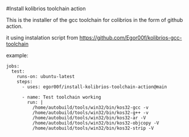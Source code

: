 #Install kolibrios toolchain action 

This is the installer of the gcc toolchain for colibrios in the form of github action.

it using instalation script from https://github.com/Egor00f/kolibrios-gcc-toolchain


example:
```
jobs:
  test:
    runs-on: ubuntu-latest
    steps:
      - uses: egor00f/install-kolibrios-toolchain-action@main

      - name: Test toolchain working
        run: |
          /home/autobuild/tools/win32/bin/kos32-gcc -v
          /home/autobuild/tools/win32/bin/kos32-g++ -v
          /home/autobuild/tools/win32/bin/kos32-ar -V 
          /home/autobuild/tools/win32/bin/kos32-objcopy -V
          /home/autobuild/tools/win32/bin/kos32-strip -V
```
